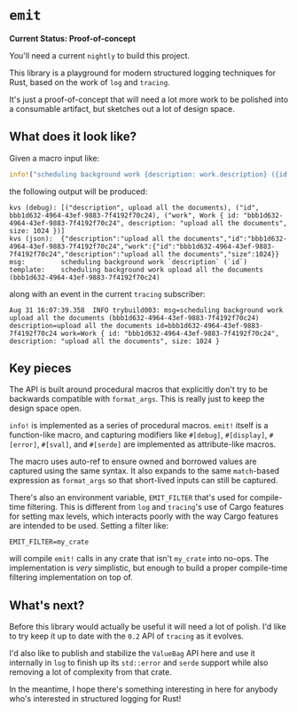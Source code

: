 # `emit`

**Current Status: Proof-of-concept**

You'll need a current `nightly` to build this project.

This library is a playground for modern structured logging techniques for Rust, based on the work of `log` and `tracing`.

It's just a proof-of-concept that will need a lot more work to be polished into a consumable artifact, but sketches out a lot of design space.

## What does it look like?

Given a macro input like:

```rust
info!("scheduling background work {description: work.description} ({id: work.id})", #[serde] work);
```

the following output will be produced:

```
kvs (debug): [("description", upload all the documents), ("id", bbb1d632-4964-43ef-9883-7f4192f70c24), ("work", Work { id: "bbb1d632-4964-43ef-9883-7f4192f70c24", description: "upload all the documents", size: 1024 })]
kvs (json):  {"description":"upload all the documents","id":"bbb1d632-4964-43ef-9883-7f4192f70c24","work":{"id":"bbb1d632-4964-43ef-9883-7f4192f70c24","description":"upload all the documents","size":1024}}
msg:         scheduling background work `description` (`id`)
template:    scheduling background work upload all the documents (bbb1d632-4964-43ef-9883-7f4192f70c24)
```

along with an event in the current `tracing` subscriber:

```
Aug 31 16:07:39.358  INFO trybuild003: msg=scheduling background work upload all the documents (bbb1d632-4964-43ef-9883-7f4192f70c24) description=upload all the documents id=bbb1d632-4964-43ef-9883-7f4192f70c24 work=Work { id: "bbb1d632-4964-43ef-9883-7f4192f70c24", description: "upload all the documents", size: 1024 }
```

## Key pieces

The API is built around procedural macros that explicitly don't try to be backwards compatible with `format_args`. This is really just to keep the design space open.

`info!` is implemented as a series of procedural macros. `emit!` itself is a function-like macro, and capturing modifiers like `#[debug]`, `#[display]`, `#[error]`, `#[sval]`, and `#[serde]` are implemented as attribute-like macros.

The macro uses auto-ref to ensure owned and borrowed values are captured using the same syntax. It also expands to the same `match`-based expression as `format_args` so that short-lived inputs can still be captured.

There's also an environment variable, `EMIT_FILTER` that's used for compile-time filtering. This is different from `log` and `tracing`'s use of Cargo features for setting max levels, which interacts poorly with the way Cargo features are intended to be used. Setting a filter like:

```
EMIT_FILTER=my_crate
```

will compile `emit!` calls in any crate that isn't `my_crate` into no-ops. The implementation is _very_ simplistic, but enough to build a proper compile-time filtering implementation on top of.

## What's next?

Before this library would actually be useful it will need a lot of polish. I'd like to try keep it up to date with the `0.2` API of `tracing` as it evolves.

I'd also like to publish and stabilize the `ValueBag` API here and use it internally in `log` to finish up its `std::error` and `serde` support while also removing a lot of complexity from that crate.

In the meantime, I hope there's something interesting in here for anybody who's interested in structured logging for Rust!
